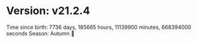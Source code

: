 # Version: v21.2.4
Time since birth: 7736 days, 185665 hours, 11139900 minutes, 668394000 seconds
Season: Autumn 🍁
